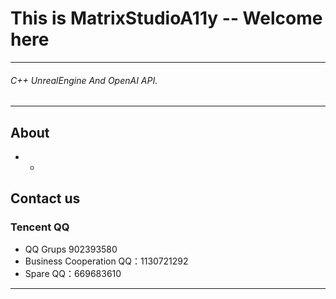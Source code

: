 # This is MatrixStudioA11y -- Welcome here
---
###### C++ UnrealEngine And OpenAI API.
---
## About
- -
## Contact us
### Tencent QQ
- QQ Grups 902393580
- Business Cooperation QQ：1130721292
- Spare QQ：669683610
---
